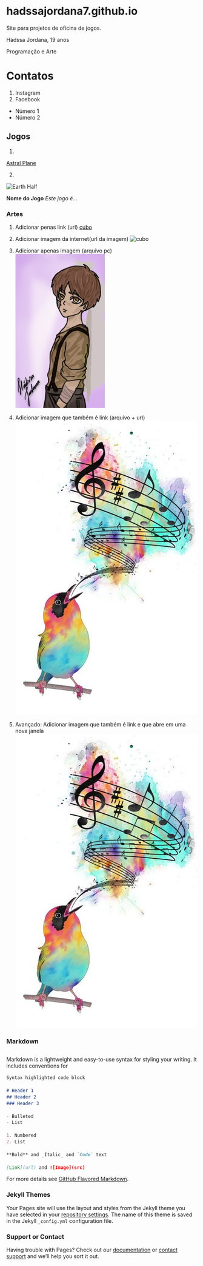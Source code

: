 # hadssajordana7.github.io
Site para projetos de oficina de jogos.


Hádssa Jordana, 19 anos

Programação e Arte

# Contatos

1. Instagram
2. Facebook

- Número 1
- Número 2

## Jogos

1.
[Astral Plane](https://raixasantos.github.io/AstralPlane/)

2.
![Earth Half](https://hadssajordana7.github.io/earthhalf/)

**Nome do Jogo** _Este jogo é..._ 

### Artes

1. Adicionar penas link (url)
[cubo](http://d26lpennugtm8s.cloudfront.net/stores/241/323/products/thunderv241-8dc7c99127561b058215132896980063-640-0.jpg)

2. Adicionar imagem da internet(url da imagem)
![cubo](http://d26lpennugtm8s.cloudfront.net/stores/241/323/products/thunderv241-8dc7c99127561b058215132896980063-640-0.jpg)

3. Adicionar apenas imagem (arquivo pc)
![Imagem1](Eren.png)

4. Adicionar imagem que também é link (arquivo + url)
[![Imagem1](passaro.jpg)](http://google.com)

5. Avançado: Adicionar imagem que também é link
              e que abre em uma nova janela
<a href="http://google.com" target= "_blank"> ![Imagem1](passaro.jpg) </a>

#### 

### Markdown


##
Markdown is a lightweight and easy-to-use syntax for styling your writing. It includes conventions for

```markdown
Syntax highlighted code block

# Header 1
## Header 2
### Header 3

- Bulleted
- List

1. Numbered
2. List

**Bold** and _Italic_ and `Code` text

[Link](url) and ![Image](src)
```

For more details see [GitHub Flavored Markdown](https://guides.github.com/features/mastering-markdown/).

### Jekyll Themes

Your Pages site will use the layout and styles from the Jekyll theme you have selected in your [repository settings](https://github.com/NetoFerreira/NetoFerreira.github.io/settings). The name of this theme is saved in the Jekyll `_config.yml` configuration file.

### Support or Contact

Having trouble with Pages? Check out our [documentation](https://help.github.com/categories/github-pages-basics/) or [contact support](https://github.com/contact) and we’ll help you sort it out.
